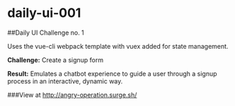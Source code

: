 # daily-ui-001

##Daily UI Challenge no. 1

Uses the vue-cli webpack template with vuex added for state management.

**Challenge:** Create a signup form

**Result:** Emulates a chatbot experience to guide a user through a signup process in an interactive, dynamic way.

###View at http://angry-operation.surge.sh/
